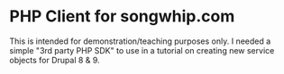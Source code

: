 # PHP Client for songwhip.com

This is intended for demonstration/teaching purposes only. I needed a simple "3rd party PHP SDK" to use in a tutorial on creating new service objects for Drupal 8 & 9.